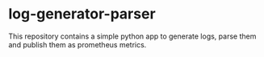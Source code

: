 # log-generator-parser
This repository contains a simple python app to generate logs, parse them and publish them as prometheus metrics.
